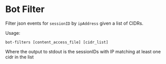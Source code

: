 # Bot Filter

Filter json events for `sessionID` by `ipAddress` given a list of CIDRs.

Usage:
```
bot-filters [content_access_file] [cidr_list]
```
Where the output to stdout is the sessionIDs with IP matching at least one cidr in the list
